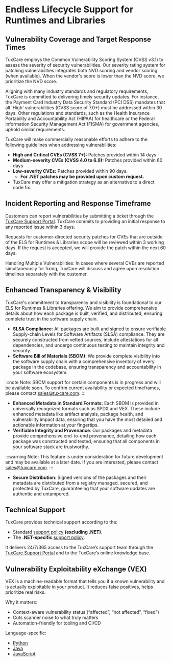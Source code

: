 <!-- markdownlint-disable MD029 MD024 MD036 -->

# Endless Lifecycle Support for Runtimes and Libraries

<ELSTechnology />

## Vulnerability Coverage and Target Response Times

TuxCare employs the Common Vulnerability Scoring System (CVSS v3.1) to assess the severity of security vulnerabilities. Our severity rating system for patching vulnerabilities integrates both NVD scoring and vendor scoring (when available). When the vendor's score is lower than the NVD score, we prioritize the NVD score.

Aligning with many industry standards and regulatory requirements, TuxCare is committed to delivering timely security updates. For instance, the Payment Card Industry Data Security Standard (PCI DSS) mandates that all 'High' vulnerabilities (CVSS score of 7.0+) must be addressed within 30 days. Other regulations and standards, such as the Health Insurance Portability and Accountability Act (HIPAA) for healthcare or the Federal Information Security Management Act (FISMA) for government agencies, uphold similar requirements.

TuxCare will make commercially reasonable efforts to adhere to the following guidelines when addressing vulnerabilities:

* **High and Critical CVEs (CVSS 7+):** Patches provided within 14 days
* **Medium-severity CVEs (CVSS 4.0 to 6.9):** Patches provided within 60 days
* **Low-severity CVEs:** Patches provided within 90 days.
  * **For .NET patches may be provided upon custom request.** 
* TuxCare may offer a mitigation strategy as an alternative to a direct code fix.

## Incident Reporting and Response Timeframe

Customers can report vulnerabilities by submitting a ticket through the [TuxCare Support Portal](https://tuxcare.com/support-portal/). TuxCare commits to providing an initial response to any reported issue within 3 days.

Requests for customer-directed security patches for CVEs that are outside of the ELS for Runtimes & Libraries scope will be reviewed within 3 working days. If the request is accepted, we will provide the patch within the next 60 days.

Handling Multiple Vulnerabilities: In cases where several CVEs are reported simultaneously for fixing, TuxCare will discuss and agree upon resolution timelines separately with the customer.

## Enhanced Transparency & Visibility

TuxCare's commitment to transparency and visibility is foundational to our ELS for Runtimes & Libraries offering. We aim to provide comprehensive details about how each package is built, verified, and distributed, ensuring complete trust in the software supply chain.

* **SLSA Compliance**: All packages are built and signed to ensure verifiable Supply-chain Levels for Software Artifacts (SLSA) compliance. They are securely constructed from vetted sources, include attestations for all dependencies, and undergo continuous testing to maintain integrity and security.
* **Software Bill of Materials (SBOM)**: We provide complete visibility into the software supply chain with a comprehensive inventory of every package in the codebase, ensuring transparency and accountability in your software ecosystem.

:::note
Note: SBOM support for certain components is in progress and will be available soon. To confirm current availability or expected timeframes, please contact [sales@tuxcare.com](mailto:sales@tuxcare.com).
:::

* **Enhanced Metadata in Standard Formats:** Each SBOM is provided in universally recognized formats such as SPDX and VEX. These include enhanced metadata like artifact analysis, package health, and vulnerability impact data, ensuring that you have the most detailed and actionable information at your fingertips.
* **Verifiable Integrity and Provenance**: Our packages and metadata provide comprehensive end-to-end provenance, detailing how each package was constructed and tested, ensuring that all components in your software stack are trustworthy.

:::warning
Note: This feature is under consideration for future development and may be available at a later date. If you are interested, please contact [sales@tuxcare.com](mailto:sales@tuxcare.com).
:::

* **Secure Distribution**: Signed versions of the packages and their metadata are distributed from a registry managed, secured, and protected by TuxCare, guaranteeing that your software updates are authentic and untampered.

## Technical Support

TuxCare provides technical support according to the:
* Standard [support policy](https://tuxcare.com/TuxCare-support-policy.pdf) **(excluding .NET)**.
* The **.NET-specific** [support policy](https://tuxcare.com/TuxCare-els-windows-support-policy.pdf).

It delivers 24/7/365 access to the TuxCare’s support team through the [TuxCare Support Portal](https://tuxcare.com/support-portal/) and to the TuxCare’s online knowledge base. 

## Vulnerability Exploitability eXchange (VEX) 

VEX is a machine-readable format that tells you if a known vulnerability and is actually exploitable in your product. It reduces false positives, helps prioritize real risks.
 
Why it matters: 

- Context-aware vulnerability status (“affected”, “not affected”, “fixed”)
- Cuts scanner noise to what truly matters
- Automation-friendly for tooling and CI/CD
  
Language-specific: 

- [Python](https://security.tuxcare.com/vex/cyclonedx/els_lang_python/)
- [Java](https://security.tuxcare.com/vex/cyclonedx/els_lang_java/)
- [JavaScript](https://security.tuxcare.com/vex/cyclonedx/els_lang_javascript/)
